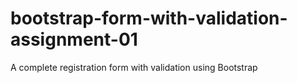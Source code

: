 # bootstrap-form-with-validation-assignment-01
A complete registration form with validation using Bootstrap
